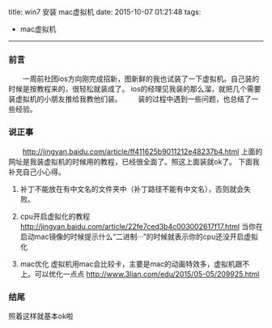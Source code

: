 title: win7 安装 mac虚拟机
date: 2015-10-07 01:21:48
tags:
- mac虚拟机
---
### 前言
　　一周前社团ios方向刚完成招新，图新鲜的我也试装了一下虚拟机。自己装的时候是按教程来的，很轻松就装成了。
ios的经理见我装的那么溜，就把几个需要装虚拟机的小朋友推给我教他们装。
　　装的过程中遇到一些问题，也总结了一些经验。
### 说正事
　　http://jingyan.baidu.com/article/ff411625b9011212e48237b4.html
上面的网址是我装虚拟机的时候用的教程，已经很全面了。照这上面装就ok了。
下面我补充自己小心得。
<!-- more -->
1. 补丁不能放在有中文名的文件夹中（补丁路径不能有中文名），否则就会失败。

2. cpu开启虚拟化的教程
http://jingyan.baidu.com/article/22fe7ced3b4c003002617f17.html
当你在启动mac镜像的时候提示什么“二进制···”的时候就表示你的cpu还没开启虚拟化

3. mac优化
虚拟机用mac会比较卡，主要是mac的动画特效多，虚拟机跟不上。可以优化一点点
http://www.3lian.com/edu/2015/05-05/209925.html

### 结尾
照着这样就基本ok啦
